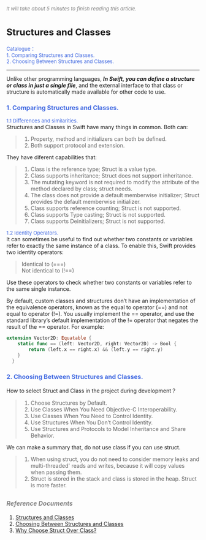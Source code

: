 
<font color=gray size=2>*It will take about 5 minutes to finish reading this article.*</font>

# **<font size=5>Structures and Classes</font>**  
<font size=2 color=#4169E1>Catalogue：</font>    
<font size=2 color=#4169E1>1. Comparing Structures and Classes.</font>   
<font size=2 color=#4169E1>2. Choosing Between Structures and Classes.</font>      

-----------------
Unlike other programming languages, <strong>*In Swift, you can define a structure or class in just a single file*</strong>, and the external interface to that class or structure is automatically made available for other code to use.

### <font size=3 color=#4169E1>**1. Comparing Structures and Classes.**</font> 

<font size=2 color=#4169E1>1.1 Differences and similarities.</font>   
Structures and Classes in Swift have many things in common. Both can:
>1. Property, method and initializers can both be defined.  
>2. Both support protocol and extension.

They have diferent capabilities that:

>1. Class is the reference type; Struct is a value type.
>2. Class supports inheritance; Struct does not support inheritance.
>3. The mutating keyword is not required to modify the attribute of the method declared by class; struct needs.
>4. The class does not provide a default memberwise initializer; Struct provides the default memberwise initializer.
>5. Class supports reference counting; Struct is not supported.
>6. Class supports Type casting; Struct is not supported.
>7. Class supports Deinitializers; Struct is not supported.

<font size=2 color=#4169E1>1.2 Identity Operators.</font>  
It can sometimes be useful to find out whether two constants or variables refer to exactly the same instance of a class. To enable this, Swift provides two identity operators:

> Identical to (===)  
> Not identical to (!==)  

Use these operators to check whether two constants or variables refer to the same single instance.

By default, custom classes and structures don’t have an implementation of the equivalence operators, known as the equal to operator (==) and not equal to operator (!=). You usually implement the == operator, and use the standard library’s default implementation of the != operator that negates the result of the == operator. For example:
```Swift 
extension Vector2D: Equatable {
    static func == (left: Vector2D, right: Vector2D) -> Bool {
        return (left.x == right.x) && (left.y == right.y)
    }
  }
```

### <font size=3 color=#4169E1>**2. Choosing Between Structures and Classes.**</font> 
How to select Struct and Class in the project during development？
> 1. Choose Structures by Default.
> 2. Use Classes When You Need Objective-C Interoperability.
> 3. Use Classes When You Need to Control Identity.
> 4. Use Structures When You Don’t Control Identity.
> 5. Use Structures and Protocols to Model Inheritance and Share Behavior.

We can make a summary that, do not use class if you can use struct.

> 1. When using struct, you do not need to consider memory leaks and multi-threaded' reads and writes, because it will copy values when passing them.
> 2. Struct is stored in the stack and class is stored in the heap. Struct is more faster.


## **<font color=gray size=3 >*Reference Documents*</font>**
1. [Structures and Classes](https://docs.swift.org/swift-book/LanguageGuide/ClassesAndStructures.html)   
2. [Choosing Between Structures and Classes](https://developer.apple.com/documentation/swift/choosing-between-structures-and-classes)  
3. [Why Choose Struct Over Class?](https://stackoverflow.com/questions/24232799/why-choose-struct-over-class?rq=1)

